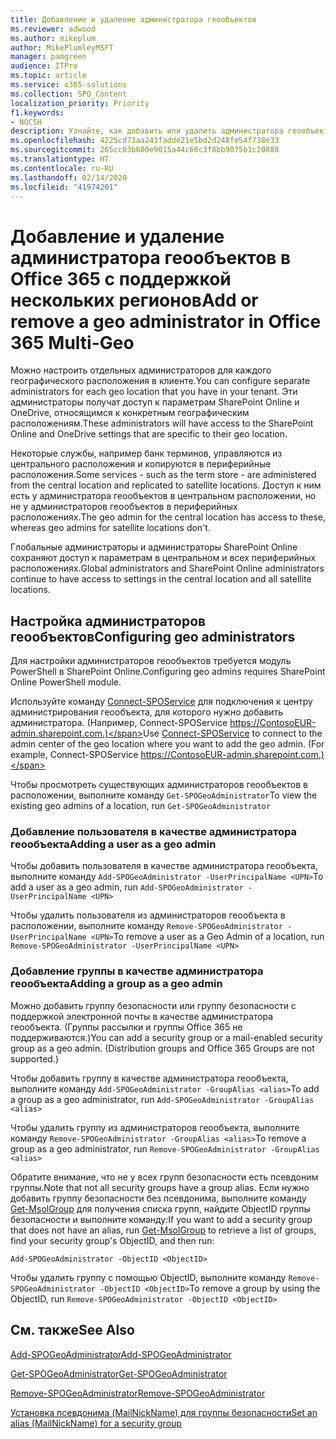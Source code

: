 ```yaml
---
title: Добавление и удаление администратора геообъектов
ms.reviewer: adwood
ms.author: mikeplum
author: MikePlumleyMSFT
manager: pamgreen
audience: ITPro
ms.topic: article
ms.service: o365-solutions
ms.collection: SPO_Content
localization_priority: Priority
f1.keywords:
- NOCSH
description: Узнайте, как добавить или удалить администратора геообъектов в Office 365 с поддержкой нескольких регионов.
ms.openlocfilehash: 4225cd73aa243fadde21e5bd2d248fe54f738e33
ms.sourcegitcommit: 265cc03b600e9015a44c60c3f8bb9075b1c20888
ms.translationtype: HT
ms.contentlocale: ru-RU
ms.lasthandoff: 02/14/2020
ms.locfileid: "41974201"
---
```

# <a name="add-or-remove-a-geo-administrator-in-office-365-multi-geo"></a><span data-ttu-id="8b59f-103">Добавление и удаление администратора геообъектов в Office 365 с поддержкой нескольких регионов</span><span class="sxs-lookup"><span data-stu-id="8b59f-103">Add or remove a geo administrator in Office 365 Multi-Geo</span></span>

<span data-ttu-id="8b59f-104">Можно настроить отдельных администраторов для каждого географического расположения в клиенте.</span><span class="sxs-lookup"><span data-stu-id="8b59f-104">You can configure separate administrators for each geo location that you have in your tenant.</span></span> <span data-ttu-id="8b59f-105">Эти администраторы получат доступ к параметрам SharePoint Online и OneDrive, относящимся к конкретным географическим расположениям.</span><span class="sxs-lookup"><span data-stu-id="8b59f-105">These administrators will have access to the SharePoint Online and OneDrive settings that are specific to their geo location.</span></span>

<span data-ttu-id="8b59f-106">Некоторые службы, например банк терминов, управляются из центрального расположения и копируются в периферийные расположения.</span><span class="sxs-lookup"><span data-stu-id="8b59f-106">Some services - such as the term store - are administered from the central location and replicated to satellite locations.</span></span> <span data-ttu-id="8b59f-107">Доступ к ним есть у администратора геообъектов в центральном расположении, но не у администраторов геообъектов в периферийных расположениях.</span><span class="sxs-lookup"><span data-stu-id="8b59f-107">The geo admin for the central location has access to these, whereas geo admins for satellite locations don't.</span></span>

<span data-ttu-id="8b59f-108">Глобальные администраторы и администраторы SharePoint Online сохраняют доступ к параметрам в центральном и всех периферийных расположениях.</span><span class="sxs-lookup"><span data-stu-id="8b59f-108">Global administrators and SharePoint Online administrators continue to have access to settings in the central location and all satellite locations.</span></span>

## <a name="configuring-geo-administrators"></a><span data-ttu-id="8b59f-109">Настройка администраторов геообъектов</span><span class="sxs-lookup"><span data-stu-id="8b59f-109">Configuring geo administrators</span></span>

<span data-ttu-id="8b59f-110">Для настройки администраторов геообъектов требуется модуль PowerShell в SharePoint Online.</span><span class="sxs-lookup"><span data-stu-id="8b59f-110">Configuring geo admins requires SharePoint Online PowerShell module.</span></span>

<span data-ttu-id="8b59f-111">Используйте команду [Connect-SPOService](https://docs.microsoft.com/powershell/module/sharepoint-online/Connect-SPOService) для подключения к центру администрирования геообъекта, для которого нужно добавить администратора. (Например, Connect-SPOService https://ContosoEUR-admin.sharepoint.com.)</span><span class="sxs-lookup"><span data-stu-id="8b59f-111">Use [Connect-SPOService](https://docs.microsoft.com/powershell/module/sharepoint-online/Connect-SPOService) to connect to the admin center of the geo location where you want to add the geo admin. (For example, Connect-SPOService  https://ContosoEUR-admin.sharepoint.com.)</span></span>

<span data-ttu-id="8b59f-112">Чтобы просмотреть существующих администраторов геообъектов в расположении, выполните команду `Get-SPOGeoAdministrator`</span><span class="sxs-lookup"><span data-stu-id="8b59f-112">To view the existing geo admins of a location, run `Get-SPOGeoAdministrator`</span></span>

### <a name="adding-a-user-as-a-geo-admin"></a><span data-ttu-id="8b59f-113">Добавление пользователя в качестве администратора геообъекта</span><span class="sxs-lookup"><span data-stu-id="8b59f-113">Adding a user as a geo admin</span></span>

<span data-ttu-id="8b59f-114">Чтобы добавить пользователя в качестве администратора геообъекта, выполните команду `Add-SPOGeoAdministrator -UserPrincipalName <UPN>`</span><span class="sxs-lookup"><span data-stu-id="8b59f-114">To add a user as a geo admin, run `Add-SPOGeoAdministrator -UserPrincipalName <UPN>`</span></span>

<span data-ttu-id="8b59f-115">Чтобы удалить пользователя из администраторов геообъекта в расположении, выполните команду `Remove-SPOGeoAdministrator -UserPrincipalName <UPN>`</span><span class="sxs-lookup"><span data-stu-id="8b59f-115">To remove a user as a Geo Admin of a location, run  `Remove-SPOGeoAdministrator -UserPrincipalName <UPN>`</span></span>

### <a name="adding-a-group-as-a-geo-admin"></a><span data-ttu-id="8b59f-116">Добавление группы в качестве администратора геообъекта</span><span class="sxs-lookup"><span data-stu-id="8b59f-116">Adding a group as a geo admin</span></span>

<span data-ttu-id="8b59f-117">Можно добавить группу безопасности или группу безопасности с поддержкой электронной почты в качестве администратора геообъекта. (Группы рассылки и группы Office 365 не поддерживаются.)</span><span class="sxs-lookup"><span data-stu-id="8b59f-117">You can add a security group or a mail-enabled security group as a geo admin. (Distribution groups and Office 365 Groups are not supported.)</span></span>

<span data-ttu-id="8b59f-118">Чтобы добавить группу в качестве администратора геообъекта, выполните команду `Add-SPOGeoAdministrator -GroupAlias <alias>`</span><span class="sxs-lookup"><span data-stu-id="8b59f-118">To add a group as a geo administrator, run `Add-SPOGeoAdministrator -GroupAlias <alias>`</span></span>

<span data-ttu-id="8b59f-119">Чтобы удалить группу из администраторов геообъекта, выполните команду `Remove-SPOGeoAdministrator -GroupAlias <alias>`</span><span class="sxs-lookup"><span data-stu-id="8b59f-119">To remove a group as a geo administrator, run `Remove-SPOGeoAdministrator -GroupAlias <alias>`</span></span>

<span data-ttu-id="8b59f-120">Обратите внимание, что не у всех групп безопасности есть псевдоним группы.</span><span class="sxs-lookup"><span data-stu-id="8b59f-120">Note that not all security groups have a group alias.</span></span> <span data-ttu-id="8b59f-121">Если нужно добавить группу безопасности без псевдонима, выполните команду [Get-MsolGroup](https://docs.microsoft.com/powershell/module/msonline/get-msolgroup) для получения списка групп, найдите ObjectID группы безопасности и выполните команду:</span><span class="sxs-lookup"><span data-stu-id="8b59f-121">If you want to add a security group that does not have an alias, run [Get-MsolGroup](https://docs.microsoft.com/powershell/module/msonline/get-msolgroup) to retrieve a list of groups, find your security group's ObjectID, and then run:</span></span>

`Add-SPOGeoAdministrator -ObjectID <ObjectID>`

<span data-ttu-id="8b59f-122">Чтобы удалить группу с помощью ObjectID, выполните команду `Remove-SPOGeoAdministrator -ObjectID <ObjectID>`</span><span class="sxs-lookup"><span data-stu-id="8b59f-122">To remove a group by using the ObjectID, run `Remove-SPOGeoAdministrator -ObjectID <ObjectID>`</span></span>

## <a name="see-also"></a><span data-ttu-id="8b59f-123">См. также</span><span class="sxs-lookup"><span data-stu-id="8b59f-123">See Also</span></span>

[<span data-ttu-id="8b59f-124">Add-SPOGeoAdministrator</span><span class="sxs-lookup"><span data-stu-id="8b59f-124">Add-SPOGeoAdministrator</span></span>](https://docs.microsoft.com/powershell/module/sharepoint-online/add-spogeoadministrator)

[<span data-ttu-id="8b59f-125">Get-SPOGeoAdministrator</span><span class="sxs-lookup"><span data-stu-id="8b59f-125">Get-SPOGeoAdministrator</span></span>](https://docs.microsoft.com/powershell/module/sharepoint-online/get-spogeoadministrator)

[<span data-ttu-id="8b59f-126">Remove-SPOGeoAdministrator</span><span class="sxs-lookup"><span data-stu-id="8b59f-126">Remove-SPOGeoAdministrator</span></span>](https://docs.microsoft.com/powershell/module/sharepoint-online/remove-spogeoadministrator)

[<span data-ttu-id="8b59f-127">Установка псевдонима (MailNickName) для группы безопасности</span><span class="sxs-lookup"><span data-stu-id="8b59f-127">Set an alias (MailNickName) for a security group</span></span>](https://docs.microsoft.com/powershell/module/azuread/set-azureadgroup)